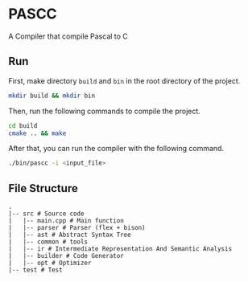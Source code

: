 # PASCC

A Compiler that compile Pascal to C

## Run

First, make directory `build` and `bin` in the root directory of the project.

```bash
mkdir build && mkdir bin
```

Then, run the following commands to compile the project.

```bash
cd build
cmake .. && make
```

After that, you can run the compiler with the following command.

```bash
./bin/pascc -i <input_file>
```

## File Structure

```
.
|-- src # Source code
|   |-- main.cpp # Main function
|   |-- parser # Parser (flex + bison)
|   |-- ast # Abstract Syntax Tree
|   |-- common # tools
|   |-- ir # Intermediate Representation And Semantic Analysis
|   |-- builder # Code Generator
|   |-- opt # Optimizer
|-- test # Test

